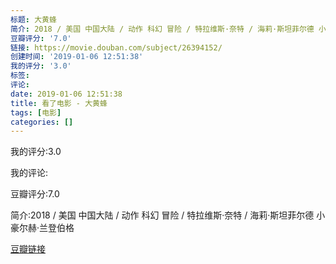 ```yaml
---
标题: 大黄蜂
简介: 2018 / 美国 中国大陆 / 动作 科幻 冒险 / 特拉维斯·奈特 / 海莉·斯坦菲尔德 小豪尔赫·兰登伯格
豆瓣评分: '7.0'
链接: https://movie.douban.com/subject/26394152/
创建时间: '2019-01-06 12:51:38'
我的评分: '3.0'
标签:
评论:
date: 2019-01-06 12:51:38
title: 看了电影 - 大黄蜂
tags: [电影]
categories: []
---
```


我的评分:3.0

我的评论:

豆瓣评分:7.0

简介:2018 / 美国 中国大陆 / 动作 科幻 冒险 / 特拉维斯·奈特 / 海莉·斯坦菲尔德 小豪尔赫·兰登伯格

[豆瓣链接](https://movie.douban.com/subject/26394152/)

